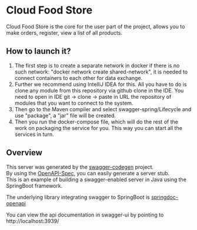 # Cloud Food Store

Cloud Food Store is the core for the user part of the project, allows you to make orders, register, view a list of all products.

## How to launch it?
1. The first step is to create a separate network in docker if there is no such network: "docker network create shared-network", it is needed to connect containers to each other for data exchange.
2. Further we recommend using IntelliJ IDEA for this. All you have to do is clone any module from this repository via github clone in the IDE. You need to open in IDE git -> clone -> paste in URL the repository of modules that you want to connect to the system.
3. Then go to the Maven compiler and select swagger-spring/Lifecycle and use "package", a "jar" file will be created. 
4. Then you run the docker-compose file, which will do the rest of the work on packaging the service for you. This way you can start all the services in turn.

## Overview  
This server was generated by the [swagger-codegen](https://github.com/swagger-api/swagger-codegen) project.  
By using the [OpenAPI-Spec](https://github.com/swagger-api/swagger-core), you can easily generate a server stub.  
This is an example of building a swagger-enabled server in Java using the SpringBoot framework.

The underlying library integrating swagger to SpringBoot is [springdoc-openapi](https://github.com/springdoc/springdoc-openapi)

You can view the api documentation in swagger-ui by pointing to  
http://localhost:3939/  
